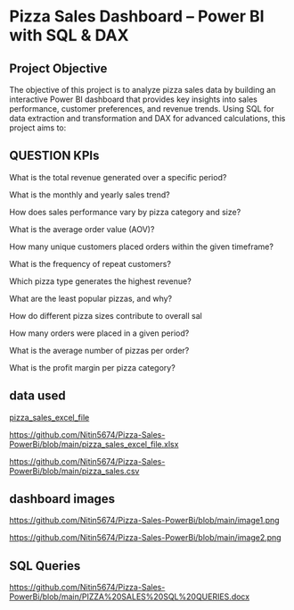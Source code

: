 # Pizza Sales Dashboard – Power BI with SQL & DAX
## Project Objective 
The objective of this project is to analyze pizza sales data by building an interactive Power BI dashboard that provides key insights into sales performance, customer preferences, and revenue trends. 
Using SQL for data extraction and transformation and DAX for advanced calculations, this project aims to:

## QUESTION KPIs

What is the total revenue generated over a specific period?

What is the monthly and yearly sales trend?

How does sales performance vary by pizza category and size?

What is the average order value (AOV)?

How many unique customers placed orders within the given timeframe?

What is the frequency of repeat customers?

Which pizza type generates the highest revenue?

What are the least popular pizzas, and why?

How do different pizza sizes contribute to overall sal

How many orders were placed in a given period?

What is the average number of pizzas per order?

What is the profit margin per pizza category?

## data used
[pizza_sales_excel_file](https://github.com/Nitin5674/Pizza-Sales-PowerBi/blob/main/pizza_sales_excel_file.xlsx)

https://github.com/Nitin5674/Pizza-Sales-PowerBi/blob/main/pizza_sales_excel_file.xlsx

https://github.com/Nitin5674/Pizza-Sales-PowerBi/blob/main/pizza_sales.csv


## dashboard images

https://github.com/Nitin5674/Pizza-Sales-PowerBi/blob/main/image1.png

https://github.com/Nitin5674/Pizza-Sales-PowerBi/blob/main/image2.png

## SQL Queries

https://github.com/Nitin5674/Pizza-Sales-PowerBi/blob/main/PIZZA%20SALES%20SQL%20QUERIES.docx

